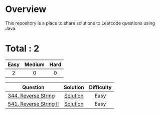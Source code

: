 # Overview

This repository is a place to share solutions to Leetcode questions using Java.


# Total : 2

| Easy | Medium | Hard |
|:----:|:------:|:----:|
|  2   |    0   |   0  |


| Question | Solution | Difficulty |
|------------------------------------------------------------------------------------------------------------------------------------------------------------|:---------------------------------------------------------------------------------------------------------------------------------:|:----------:|
| [344. Reverse String](https://leetcode.com/problems/reverse-string/) | [Solution](https://github.com/ezryn-zaharoff/leetcode-java/blob/master/java/Q344_reverse_string.java) | Easy |
| [541. Reverse String II](https://leetcode.com/problems/reverse-string-ii/) | [Solution](https://github.com/ezryn-zaharoff/leetcode-java/blob/master/java/Q344_reverse_string_ii.java) | Easy |